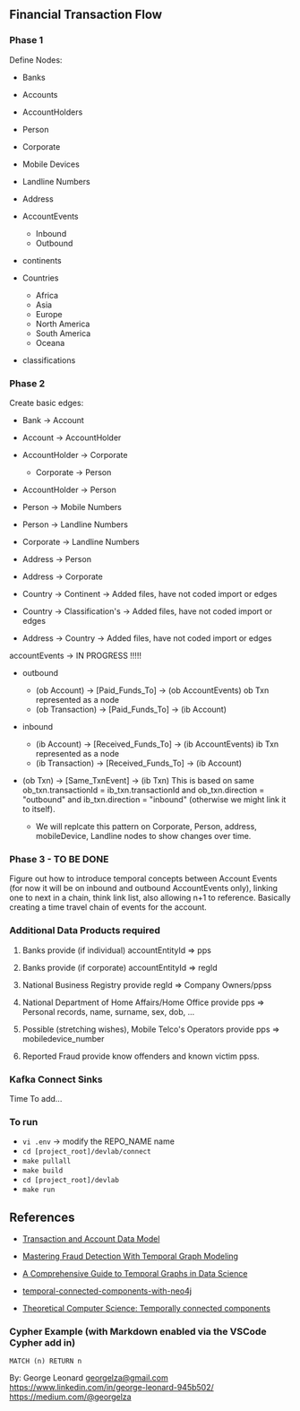 ## Financial Transaction Flow 


### Phase 1

Define Nodes:

  - Banks
  - Accounts
  - AccountHolders
  - Person
  - Corporate
  - Mobile Devices
  - Landline Numbers
  - Address

  - AccountEvents
    - Inbound
    - Outbound

  - continents
  - Countries
    - Africa
    - Asia
    - Europe
    - North America
    - South America
    - Oceana
  - classifications

### Phase 2

Create basic edges:

  - Bank ->           Account
  - Account ->        AccountHolder
  - AccountHolder ->  Corporate
    - Corporate ->    Person
  - AccountHolder ->  Person
  - Person ->         Mobile Numbers
  - Person ->         Landline Numbers
  - Corporate ->      Landline Numbers
  - Address ->        Person
  - Address ->        Corporate
  
  - Country ->        Continent         -> Added files, have not coded import or edges
  - Country ->        Classification's  -> Added files, have not coded import or edges
  - Address ->        Country           -> Added files, have not coded import or edges


accountEvents -> IN PROGRESS !!!!!

  - outbound
    - (ob Account) -> [Paid_Funds_To] -> (ob AccountEvents) ob Txn represented as a node
    - (ob Transaction) -> [Paid_Funds_To] ->  (ib Account)

  - inbound
    - (ib Account) -> [Received_Funds_To] -> (ib AccountEvents) ib Txn represented as a node
    - (ib Transaction) -> [Received_Funds_To] ->  (ib Account)

  - (ob Txn) -> [Same_TxnEvent] -> (ib Txn)  This is based on same ob_txn.transactionId = ib_txn.transactionId and ob_txn.direction = "outbound" and ib_txn.direction = "inbound"  (otherwise we might link it to itself).
    - We will replcate this pattern on Corporate, Person, address, mobileDevice, Landline nodes to show changes over time.


### Phase 3 - TO BE DONE

Figure out how to introduce temporal concepts between Account Events (for now it will be on inbound and outbound AccountEvents only), linking one to next in a chain, think link list, also allowing n+1 to reference. Basically creating a time travel chain of events for the account.


### Additional Data Products required

1. Banks provide (if individual) accountEntityId => pps
2. Banks provide (if corporate) accountEntityId => regId
3. National Business Registry provide regId => Company Owners/ppss
4. National Department of Home Affairs/Home Office provide pps => Personal records, name, surname, sex, dob, ...

5. Possible (stretching wishes), Mobile Telco's Operators provide pps => mobiledevice_number
6. Reported Fraud provide know offenders and known victim ppss.


### Kafka Connect Sinks

Time To add... 


### To run

- `vi .env`    -> modify the REPO_NAME name
- `cd [project_root]/devlab/connect`
- `make pullall`
- `make build`
- `cd [project_root]/devlab`
- `make run`


## References
  

- [Transaction and Account Data Model](https://neo4j.com/developer/industry-use-cases/data-models/AccountEvents/AccountEvents-base-model/?_gl=1*d43n9l*_gcl_au*MTc2MjA3MzA3NS4xNzUzMjY3Mzc5*_ga*NzU1MTc3ODQwLjE3NTMyNjczNzk.*_ga_DL38Q8KGQC*czE3NTMyNjczNzkkbzEkZzEkdDE3NTMyNzM2MzIkajYwJGwwJGgw*_ga_DZP8Z65KK4*czE3NTMyNjczNzkkbzEkZzEkdDE3NTMyNzM2MzIkajYwJGwwJGgw)


- [Mastering Fraud Detection With Temporal Graph Modeling](https://neo4j.com/blog/developer/mastering-fraud-detection-temporal-graph/)

- [A Comprehensive Guide to Temporal Graphs in Data Science](https://www.analyticsvidhya.com/blog/2023/12/a-comprehensive-guide-to-temporal-graphs-in-data-science/)

- [temporal-connected-components-with-neo4j](https://github.com/halftermeyer/temporal-connected-components-with-neo4j/tree/main)

- [Theoretical Computer Science: Temporally connected components](https://www.sciencedirect.com/science/article/pii/S0304397524003748)


### Cypher Example (with Markdown enabled via the VSCode Cypher add in)

```cypher
MATCH (n) RETURN n
```


By:
George Leonard
georgelza@gmail.com
https://www.linkedin.com/in/george-leonard-945b502/
https://medium.com/@georgelza